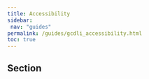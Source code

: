 ```yaml
---
title: Accessibility
sidebar:
 nav: "guides"
permalink: /guides/gcdli_accessibility.html
toc: true
---
```

## Section
